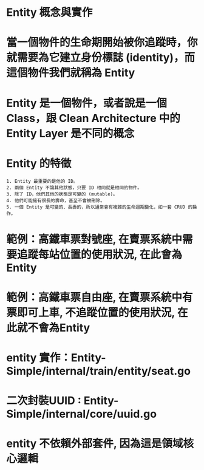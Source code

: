 # Entity 概念與實作

# 當一個物件的生命期開始被你追蹤時，你就需要為它建立身份標誌 (identity)，而這個物件我們就稱為 Entity

# Entity 是一個物件，或者說是一個 Class，跟 Clean Architecture 中的 Entity Layer 是不同的概念

# Entity 的特徵
	1. Entity 最重要的是他的 ID。
	2. 兩個 Entity 不論其他狀態，只要 ID 相同就是相同的物件。
	3. 除了 ID，他們其他的狀態是可變的 (mutable)。
	4. 他們可能擁有很長的壽命，甚至不會被刪除。
	5. 一個 Entity 是可變的、長壽的，所以通常會有複雜的生命週期變化，如一套 CRUD 的操作。

# 範例：高鐵車票對號座, 在賣票系統中需要追蹤每站位置的使用狀況, 在此會為Entity

# 範例：高鐵車票自由座, 在賣票系統中有票即可上車, 不追蹤位置的使用狀況, 在此就不會為Entity

# entity 實作：Entity-Simple/internal/train/entity/seat.go 

# 二次封裝UUID : Entity-Simple/internal/core/uuid.go

# entity 不依賴外部套件, 因為這是領域核心邏輯